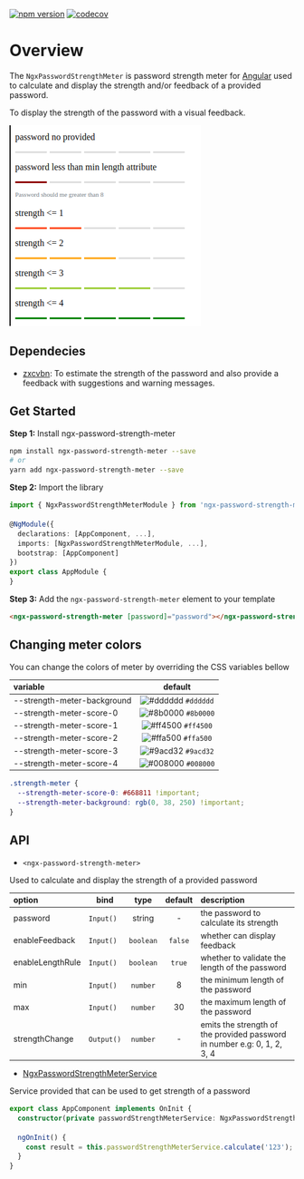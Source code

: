 [![npm version](https://badge.fury.io/js/ngx-password-strength-meter.svg)](https://badge.fury.io/js/ngx-password-strength-meter)
[![codecov](https://codecov.io/gh/maykon-oliveira/ngx-password-strength-meter/branch/master/graph/badge.svg)](https://codecov.io/gh/maykon-oliveira/ngx-password-strength-meter)

# Overview

The `NgxPasswordStrengthMeter` is password strength meter for [Angular](https://angular.io/) used to calculate and display the strength and/or feedback of a provided password.

To display the strength of the password with a visual feedback.

![screenshot](.github/screenshot.png)

## Dependecies

- [zxcvbn](https://github.com/dropbox/zxcvbn): To estimate the strength of the password and also provide a feedback with suggestions and warning messages.

## Get Started

**Step 1:** Install ngx-password-strength-meter

```sh
npm install ngx-password-strength-meter --save
# or
yarn add ngx-password-strength-meter --save
```

**Step 2:** Import the library

```ts
import { NgxPasswordStrengthMeterModule } from 'ngx-password-strength-meter';

@NgModule({
  declarations: [AppComponent, ...],
  imports: [NgxPasswordStrengthMeterModule, ...],
  bootstrap: [AppComponent]
})
export class AppModule {
}
```

**Step 3:** Add the `ngx-password-strength-meter` element to your template

```html
<ngx-password-strength-meter [password]="password"></ngx-password-strength-meter>
```

## Changing meter colors

You can change the colors of meter by overriding the CSS variables bellow

| variable                    |                                  default                                  |
| :-------------------------- | :-----------------------------------------------------------------------: |
| --strength-meter-background | ![#dddddd](https://via.placeholder.com/15/dddddd/000000?text=+) `#dddddd` |
| --strength-meter-score-0    | ![#8b0000](https://via.placeholder.com/15/8b0000/000000?text=+) `#8b0000` |
| --strength-meter-score-1    | ![#ff4500](https://via.placeholder.com/15/ff4500/000000?text=+) `#ff4500` |
| --strength-meter-score-2    | ![#ffa500](https://via.placeholder.com/15/ffa500/000000?text=+) `#ffa500` |
| --strength-meter-score-3    | ![#9acd32](https://via.placeholder.com/15/9acd32/000000?text=+) `#9acd32` |
| --strength-meter-score-4    | ![#008000](https://via.placeholder.com/15/008000/000000?text=+) `#008000` |

```css
.strength-meter {
  --strength-meter-score-0: #668811 !important;
  --strength-meter-background: rgb(0, 38, 250) !important;
}
```

## API

- `<ngx-password-strength-meter>`

Used to calculate and display the strength of a provided password

| option           |    bind    |   type    | default | description                                                              |
| :--------------- | :--------: | :-------: | :-----: | :----------------------------------------------------------------------- |
| password         | `Input() ` |  string   |    -    | the password to calculate its strength                                   |
| enableFeedback   | `Input() ` | `boolean` | `false` | whether can display feedback                                             |
| enableLengthRule | `Input() ` | `boolean` | `true`  | whether to validate the length of the password                           |
| min              | `Input() ` | `number`  |    8    | the minimum length of the password                                       |
| max              | `Input() ` | `number`  |   30    | the maximum length of the password                                       |
| strengthChange   | `Output()` | `number`  |    -    | emits the strength of the provided password in number e.g: 0, 1, 2, 3, 4 |

- [NgxPasswordStrengthMeterService](projects/ngx-password-strength-meter/src/lib/ngx-password-strength-meter.service.ts)

Service provided that can be used to get strength of a password

```ts
export class AppComponent implements OnInit {
  constructor(private passwordStrengthMeterService: NgxPasswordStrengthMeterService) {}

  ngOnInit() {
    const result = this.passwordStrengthMeterService.calculate('123');
  }
}
```
